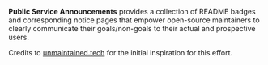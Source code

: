 **Public Service Announcements** provides a collection of README badges and
corresponding notice pages that empower open-source maintainers to clearly
communicate their goals/non-goals to their actual and prospective users.

Credits to [unmaintained.tech](https://unmaintained.tech) for the initial
inspiration for this effort.